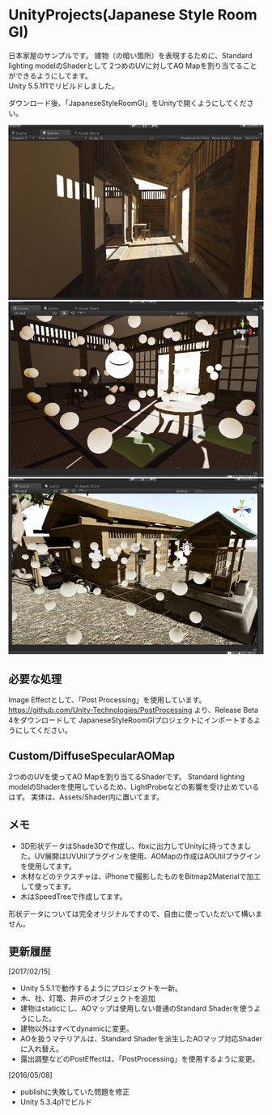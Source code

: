 # UnityProjects(Japanese Style Room GI)

日本家屋のサンプルです。
建物（の暗い箇所）を表現するために、Standard lighting modelのShaderとして
2つめのUVに対してAO Mapを割り当てることができるようにしてます。  
Unity 5.5.1f1でリビルドしました。  

ダウンロード後、「JapaneseStyleRoomGI」をUnityで開くようにしてください。  

<img src="https://github.com/ft-lab/UnityProjects/blob/master/wiki_images/Jpanese_style_room_GI.jpg"/>  
<img src="https://github.com/ft-lab/UnityProjects/blob/master/wiki_images/Jpanese_style_room_GI2.jpg"/>  
<img src="https://github.com/ft-lab/UnityProjects/blob/master/wiki_images/Jpanese_style_room_GI3.jpg"/>  

## 必要な処理

Image Effectとして、「Post Processing」を使用しています。
https://github.com/Unity-Technologies/PostProcessing より、Release Beta 4をダウンロードして
JapaneseStyleRoomGIプロジェクトにインポートするようにしてください。

## Custom/DiffuseSpecularAOMap

2つめのUVを使ってAO Mapを割り当てるShaderです。
Standard lighting modelのShaderを使用しているため、LightProbeなどの影響を受け止めているはず。
実体は、Assets/Shader内に置いてます。

## メモ

* 3D形状データはShade3Dで作成し、fbxに出力してUnityに持ってきました。UV展開はUVUtilプラグインを使用、AOMapの作成はAOUtilプラグインを使用してます。
* 木材などのテクスチャは、iPhoneで撮影したものをBitmap2Materialで加工して使ってます。
* 木はSpeedTreeで作成してます。

形状データについては完全オリジナルですので、自由に使っていただいて構いません。  

## 更新履歴

[2017/02/15]
* Unity 5.5.1で動作するようにプロジェクトを一新。
* 木、社、灯篭、井戸のオブジェクトを追加
* 建物はstaticにし、AOマップは使用しない普通のStandard Shaderを使うようにした。
* 建物以外はすべてdynamicに変更。
* AOを扱うマテリアルは、Standard Shaderを派生したAOマップ対応Shaderに入れ替え。
* 露出調整などのPostEffectは、「PostProcessing」を使用するように変更。

[2016/05/08]
* publishに失敗していた問題を修正
* Unity 5.3.4p1でビルド
